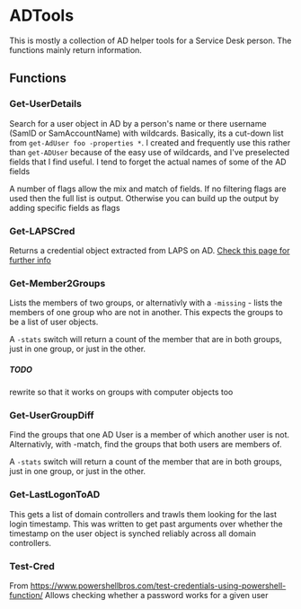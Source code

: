 # ADTools
This is mostly a collection of AD helper tools for a Service Desk person. The functions mainly return information.

## Functions
### Get-UserDetails
Search for a user object in AD by a person's name or there username (SamID or SamAccountName) with wildcards. Basically, its a cut-down list from `get-AdUser foo -properties *`. I created and frequently use this rather than `get-ADUser` because of the easy use of wildcards, and I've preselected fields that I find useful. I tend to forget the actual names of some of the AD fields

A number of flags allow the mix and match of fields. If no filtering flags are used then the full list is output. Otherwise you can build up the output by adding specific fields as flags

### Get-LAPSCred
Returns a credential object extracted from LAPS on AD. [Check this page for further info](https://technet.microsoft.com/en-us/mt227395.aspx)

### Get-Member2Groups
Lists the members of two groups, or alternativly with a `-missing` - lists the members of one group who are not in another. This expects the groups to be a list of user objects. 

A `-stats` switch will return a count of the member that are in both groups, just in one group, or just in the other.
##### TODO
rewrite so that it works on groups with computer objects too

###  Get-UserGroupDiff
Find the groups that one AD User is a member of which another user is not. Alternativly, with -match, find the groups that both users are members of.

A `-stats` switch will return a count of the member that are in both groups, just in one group, or just in the other.

### Get-LastLogonToAD
This gets a list of domain controllers and trawls them looking for the last login timestamp. This was written to get past arguments over whether the timestamp on the user object is synched reliably across all domain controllers.

### Test-Cred
From https://www.powershellbros.com/test-credentials-using-powershell-function/
Allows checking whether a password works for a given user

